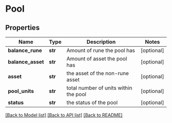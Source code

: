 # Pool

## Properties
Name | Type | Description | Notes
------------ | ------------- | ------------- | -------------
**balance_rune** | **str** | Amount of rune the pool has | [optional] 
**balance_asset** | **str** | Amount of asset the pool has | [optional] 
**asset** | **str** | the asset of the non-rune asset | [optional] 
**pool_units** | **str** | total number of units within the pool | [optional] 
**status** | **str** | the status of the pool | [optional] 

[[Back to Model list]](../README.md#documentation-for-models) [[Back to API list]](../README.md#documentation-for-api-endpoints) [[Back to README]](../README.md)


